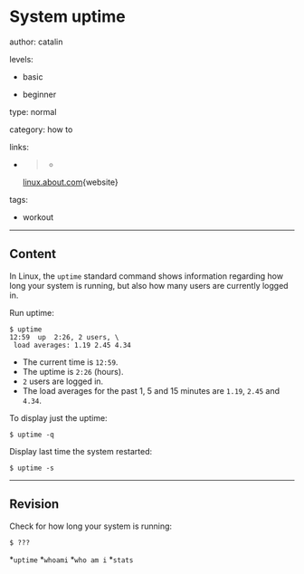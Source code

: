 # System uptime
author: catalin

levels:

  - basic

  - beginner

type: normal

category: how to

links:

  - >-
    [linux.about.com](http://linux.about.com/od/howtos/fl/Boast-How-Long-Your-Linux-System-Has-Been-Running-Using-uptime.htm){website}

tags:
  - workout
---
## Content

In Linux, the `uptime` standard command shows information regarding how long your system is running, but also how many users are currently logged in.

Run uptime:
```
$ uptime
12:59  up  2:26, 2 users, \
 load averages: 1.19 2.45 4.34
```

- The current time is `12:59`.
- The uptime is `2:26` (hours).
- `2` users are logged in.
- The load averages for the past 1, 5 and 15 minutes are `1.19`, `2.45` and `4.34`.

To display just the uptime:
```
$ uptime -q
```
Display last time the system restarted:
```
$ uptime -s
```

---
## Revision

Check for how long your system is running:
```
$ ???
```
*`uptime`
*`whoami`
*`who am i`
*`stats`